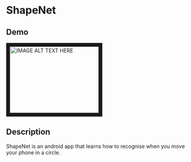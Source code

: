 ShapeNet
=================

## Demo
<a href="http://www.youtube.com/watch?feature=player_embedded&v=yThD9sah-N4
" target="_blank"><img src="http://img.youtube.com/vi/yThD9sah-N4/0.jpg" 
alt="IMAGE ALT TEXT HERE" width="240" height="180" border="10" /></a>

## Description
ShapeNet is an android app that learns how to recognise when you move your phone in a circle.
